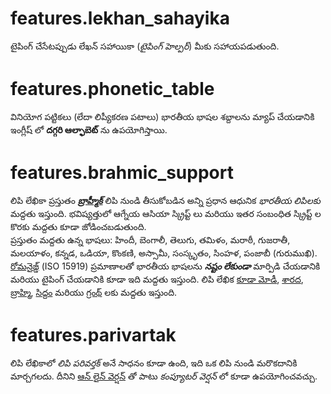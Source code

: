 # features.lekhan_sahayika

టైపింగ్ చేసేటప్పుడు లేఖన్ సహాయికా (_టైపింగ్ హెల్పర్_) మీకు సహాయపడుతుంది.

# features.phonetic_table

వినియోగ పట్టికలు (లేదా లిప్యీకరణ పటాలు) భారతీయ భాషల శబ్దాలను మ్యాప్ చేయడానికి ఇంగ్లీష్ లో **దగ్గరి ఆల్ఫాబెట్** ను ఉపయోగిస్తాయి.

# features.brahmic_support

లిపి లేఖికా ప్రస్తుతం **_[బ్రాహ్మీక్](links:/langs/Brahmic)_** లిపి నుండి తీసుకోబడిన అన్ని ప్రధాన ఆధునిక _భారతీయ లిపిలకు_ మద్దతు ఇస్తుంది. భవిష్యత్తులో ఆగ్నేయ ఆసియా స్క్రిప్ట్ లు మరియు ఇతర సంబంధిత స్క్రిప్ట్ ల కొరకు మద్దతు కూడా జోడించబడుతుంది.  
ప్రస్తుతం మద్దతు ఉన్న భాషలు: హిందీ, బెంగాలీ, తెలుగు, తమిళం, మరాఠీ, గుజరాతీ, మలయాళం, కన్నడ, ఒడియా, కొంకణి, అస్సామీ, సంస్కృతం, సింహళ, పంజాబీ (గురుముఖి). [రోమనైజ్డ్](links:/langs/Romanized) (ISO 15919) ప్రమాణాలతో భారతీయ భాషలను **_నష్టం లేకుండా_** మార్పిడి చేయడానికి మరియు టైపింగ్ చేయడానికి కూడా ఇది మద్దతు ఇస్తుంది. లిపి లేఖిక [కూడా మోడీ](links:/langs/Modi), [శారద](links:/langs/Sharada), [బ్రాహ్మి](links:/langs/Brahmi), [సిద్దం](links:/langs/Siddham) మరియు [గ్రంథ్](links:/langs/Granth) లకు మద్దతు ఇస్తుంది.

# features.parivartak

లిపి లేఖికాలో _లిపి పరివర్తక్_ అనే సాధనం కూడా ఉంది, ఇది ఒక లిపి నుండి మరొకదానికి మార్చగలదు. దీనిని [ఆన్ లైన్ వెర్షన్](links:/mukhya/web_app) తో పాటు _కంప్యూటర్ వెర్షన్_ లో కూడా ఉపయోగించవచ్చు.
